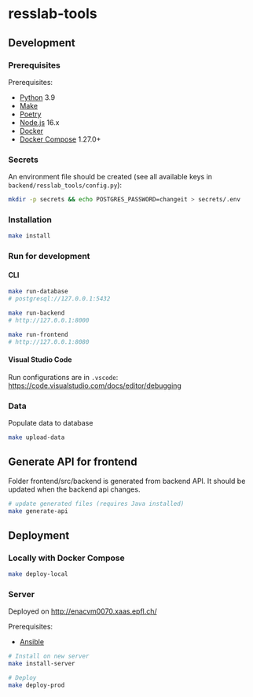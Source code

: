 # resslab-tools

## Development

### Prerequisites

Prerequisites:

- [Python](https://www.python.org/) 3.9
- [Make](https://www.gnu.org/software/make/)
- [Poetry](https://python-poetry.org/)
- [Node.js](https://nodejs.org/) 16.x
- [Docker](https://www.docker.com/)
- [Docker Compose](https://docs.docker.com/compose/) 1.27.0+

### Secrets

An environment file should be created (see all available keys in `backend/resslab_tools/config.py`):

```bash
mkdir -p secrets && echo POSTGRES_PASSWORD=changeit > secrets/.env
```

### Installation

```bash
make install
```

### Run for development

#### CLI

```bash
make run-database
# postgresql://127.0.0.1:5432

make run-backend
# http://127.0.0.1:8000

make run-frontend
# http://127.0.0.1:8080
```

#### Visual Studio Code

Run configurations are in `.vscode`: https://code.visualstudio.com/docs/editor/debugging

### Data

Populate data to database

```bash
make upload-data
```

## Generate API for frontend

Folder frontend/src/backend is generated from backend API. It should be updated when the backend api changes.

```bash
# update generated files (requires Java installed)
make generate-api
```

## Deployment

### Locally with Docker Compose

```bash
make deploy-local
```

### Server

Deployed on http://enacvm0070.xaas.epfl.ch/

Prerequisites:

- [Ansible](https://docs.ansible.com/ansible/latest/installation_guide/intro_installation.html)

```bash
# Install on new server
make install-server

# Deploy
make deploy-prod
```
